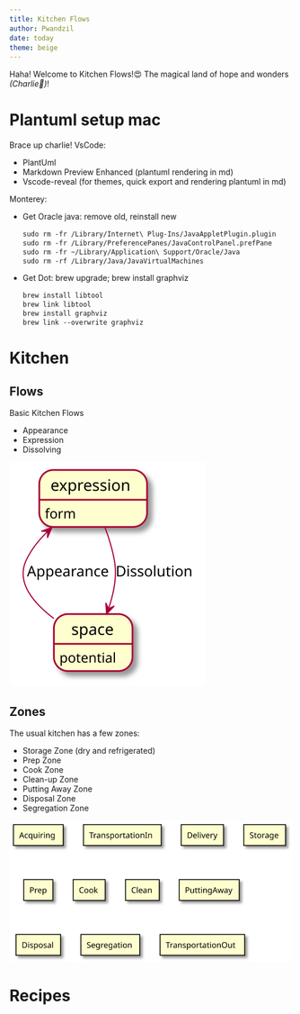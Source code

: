 ```yaml
---
title: Kitchen Flows
author: Pwandzil
date: today
theme: beige
---
```


Haha! Welcome to Kitchen Flows!😍
The magical land of hope and wonders *(Charlie🦄)*! 

# Plantuml setup mac
Brace up charlie! 
VsCode:
- PlantUml
- Markdown Preview Enhanced (plantuml rendering in md)
- Vscode-reveal (for themes, quick export and rendering plantuml in md)

Monterey:
- Get Oracle java: remove old, reinstall new

      sudo rm -fr /Library/Internet\ Plug-Ins/JavaAppletPlugin.plugin
      sudo rm -fr /Library/PreferencePanes/JavaControlPanel.prefPane
      sudo rm -fr ~/Library/Application\ Support/Oracle/Java
      sudo rm -rf /Library/Java/JavaVirtualMachines

- Get Dot: brew upgrade; brew install graphviz

      brew install libtool
      brew link libtool
      brew install graphviz
      brew link --overwrite graphviz


# Kitchen

## Flows
Basic Kitchen Flows
 - Appearance
 - Expression
 - Dissolving

<div hidden> 

```
@startuml BasicFlows
state space
space : potential
state expression
expression : form
space -up-> expression : Appearance
expression --> space : Dissolution

		
@enduml
```
</div>

![](out/KitchenFlows/BasicFlows.svg)

## Zones
The usual kitchen has a few zones:
 - Storage Zone (dry and refrigerated)
 - Prep Zone
 - Cook Zone
 - Clean-up Zone
 - Putting Away Zone
 - Disposal Zone
 - Segregation Zone

<div hidden> 

```
@startuml ZonesDiagram
rectangle Acquiring
rectangle TransportationIn
rectangle Delivery
rectangle Storage
rectangle Prep
rectangle Cook
rectangle Clean
rectangle PuttingAway
rectangle Disposal
rectangle Segregation
rectangle TransportationOut
@enduml
```
</div>

![](out/KitchenFlows/ZonesDiagram.svg)

# Recipes